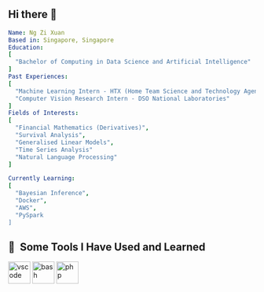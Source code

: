 ## Hi there 👋
```yaml
Name: Ng Zi Xuan
Based in: Singapore, Singapore
Education:
[
  "Bachelor of Computing in Data Science and Artificial Intelligence"
]
Past Experiences:
[
  "Machine Learning Intern - HTX (Home Team Science and Technology Agency)" ,
  "Computer Vision Research Intern - DSO National Laboratories"
]
Fields of Interests:
[
  "Financial Mathematics (Derivatives)",
  "Survival Analysis",
  "Generalised Linear Models",
  "Time Series Analysis"
  "Natural Language Processing"
]

Currently Learning:
[
  "Bayesian Inference",
  "Docker",
  "AWS",
  "PySpark
]

```
<h2> 🚀 &nbsp;Some Tools I Have Used and Learned</h2>
<p align="left">
<img src="https://cdn.jsdelivr.net/gh/devicons/devicon/icons/vscode/vscode-original.svg" alt="vscode" width="45" height="45"/>
<img src="https://cdn.jsdelivr.net/gh/devicons/devicon/icons/bash/bash-original.svg" alt="bash" width="45" height="45"/>
<img src="https://cdn.jsdelivr.net/gh/devicons/devicon/icons/php/php-original.svg" alt="php" width="45" height="45"/>
</p>

<!--
**ngzxzxzx/ngzxzxzx** is a ✨ _special_ ✨ repository because its `README.md` (this file) appears on your GitHub profile.

Here are some ideas to get you started:

- 🔭 I’m currently working on ...
- 🌱 I’m currently learning ...
- 👯 I’m looking to collaborate on ...
- 🤔 I’m looking for help with ...
- 💬 Ask me about ...
- 📫 How to reach me: ...
- 😄 Pronouns: ...
- ⚡ Fun fact: ...
-->
